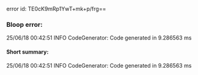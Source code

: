 error id: TE0cK9mRp1YwT+mk+p/frg==
### Bloop error:

25/06/18 00:42:51 INFO CodeGenerator: Code generated in 9.286563 ms
#### Short summary: 

25/06/18 00:42:51 INFO CodeGenerator: Code generated in 9.286563 ms